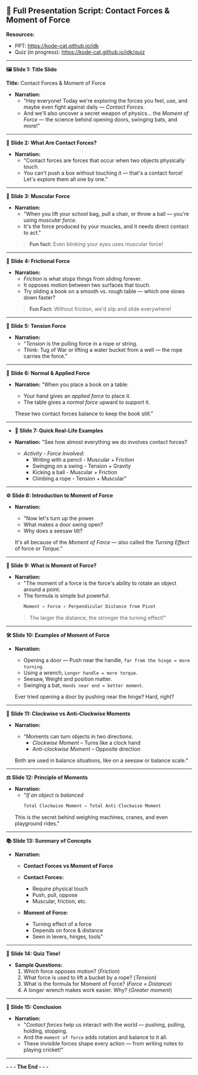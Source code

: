 🎤 Full Presentation Script: Contact Forces & Moment of Force
---

**Resources:**
* PPT: https://kode-cat.github.io/idk
* Quiz (in progress): https://kode-cat.github.io/idk/quiz
  
---

**🖼️ Slide 1: Title Slide**

**Title:** Contact Forces & Moment of Force
* **Narration:**
  - "Hey everyone! Today we're exploring the forces you feel, use, and maybe even fight against daily — *Contact Forces*.
  - And we'll also uncover a secret weapon of physics… the *Moment of Force* — the science behind opening doors, swinging bats, and more!"

---
**🧲 Slide 2: What Are Contact Forces?**

* **Narration:**
  - "Contact forces are forces that occur when two objects physically touch.
  - You can't push a box without touching it — that's a contact force!
Let's explore them all one by one."

---
**💪 Slide 3: Muscular Force**

* **Narration:**
  - "When you lift your school bag, pull a chair, or throw a ball — you're using *muscular force*.
  - It's the force produced by your muscles, and it needs direct contact to act."
  > **Fun fact:** Even blinking your eyes uses muscular force!

---
**🛑 Slide 4: Frictional Force**

* **Narration:**
  - *Friction* is what stops things from sliding forever.
  - It opposes motion between two surfaces that touch.
  - Try sliding a book on a smooth vs. rough table — which one slows down faster?
  > **Fun Fact:** Without friction, we'd slip and slide everywhere!

---
**🧵 Slide 5: Tension Force**

* **Narration:**
  - "*Tension* is the pulling force in a rope or string.
  - Think: Tug of War or lifting a water bucket from a well — the rope carries the force."

---
**🧍 Slide 6: Normal & Applied Force**

* **Narration:**
"When you place a book on a table:
  - Your hand gives an *applied force* to place it.
  - The table gives a *normal force* upward to support it.
   
   These two contact forces balance to keep the book still."

---
* **🤸 Slide 7: Quick Real-Life Examples**

* **Narration:**
"See how almost everything we do involves contact forces?

  - *Activity - Force Involved:*
    - Writing with a pencil - Muscular + Friction
    - Swinging on a swing - Tension + Gravity
    - Kicking a ball - Muscular + Friction
    - Climbing a rope - Tension + Muscular"

---
**⚙️ Slide 8: Introduction to Moment of Force**

* **Narration:**
  - "Now let's turn up the power.
  - What makes a door swing open?
  - Why does a seesaw tilt?
  
  It's all because of the *Moment of Force* — also called the *Turning Effect* of force or *Torque*."

---
**🔄 Slide 9: What is Moment of Force?**

* **Narration:**
  - "The moment of a force is the force's ability to rotate an object around a point.
  - The formula is simple but powerful:
    ```julia
    Moment = Force × Perpendicular Distance from Pivot
    ```
  > The larger the distance, the        stronger the turning effect!"

---
**🛠️ Slide 10: Examples of Moment of Force**

* **Narration:**
  - Opening a door — Push near the handle, `far from the hinge = more turning`.
  - Using a wrench, `Longer handle = more torque`.
  - Seesaw, Weight and position matter.
  - Swinging a bat, `Hands near end = better moment`.

  Ever tried opening a door by pushing near the hinge? Hard, right?

---
**🧪 Slide 11: Clockwise vs Anti-Clockwise Moments**

* **Narration:**
  - "Moments can turn objects in two directions:
    - *Clockwise Moment* – Turns like a clock hand
    - *Anti-clockwise Moment* – Opposite direction

  Both are used in balance situations, like on a seesaw or balance scale."

---
**⚖️ Slide 12: Principle of Moments**

* **Narration:**
  - "*If an object is balanced*
    ```julia
    Total Clockwise Moment = Total Anti-Clockwise Moment
    ```
  This is the secret behind weighing machines, cranes, and even playground rides."

---
**📚 Slide 13: Summary of Concepts**

* **Narration:**
  - **Contact Forces vs Moment of Force**
  - **Contact Forces:**
    - Require physical touch
    - Push, pull, oppose
    - Muscular, friction, etc.
  
  - **Moment of Force:**
    - Turning effect of a force
    - Depends on force & distance
    - Seen in levers, hinges, tools"

---
**🧠 Slide 14: Quiz Time!**

- **Sample Questions:**
  1. Which force opposes motion? (*Friction*)
  2. What force is used to lift a bucket by a rope? (*Tension*)
  3. What is the formula for Moment of Force? (*Force × Distance*)
  4. A longer wrench makes work easier. Why? (*Greater moment*)

---
**🥳 Slide 15: Conclusion**

* **Narration:**
  - "*Contact forces* help us interact with the world — pushing, pulling, holding, stopping.
  - And the `moment of force` adds rotation and balance to it all.
  - These invisible forces shape every action — from writing notes to playing cricket!"
---
**- - - The End - - -**
